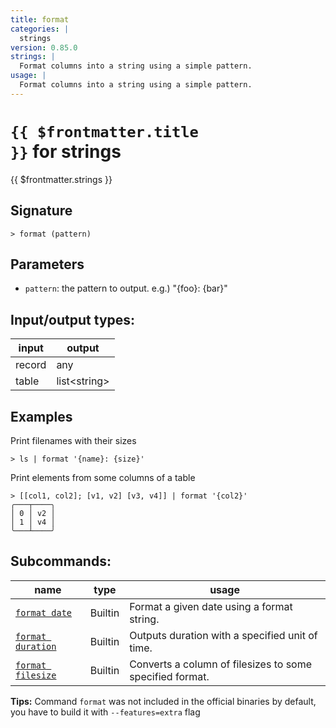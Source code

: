 ```yaml
---
title: format
categories: |
  strings
version: 0.85.0
strings: |
  Format columns into a string using a simple pattern.
usage: |
  Format columns into a string using a simple pattern.
---
```

<!-- This file is automatically generated. Please edit the command in https://github.com/nushell/nushell instead. -->

# <code>{{ $frontmatter.title }}</code> for strings

<div class='command-title'>{{ $frontmatter.strings }}</div>

## Signature

```> format (pattern)```

## Parameters

 -  `pattern`: the pattern to output. e.g.) "{foo}: {bar}"


## Input/output types:

| input  | output       |
| ------ | ------------ |
| record | any          |
| table  | list\<string\> |
## Examples

Print filenames with their sizes
```shell
> ls | format '{name}: {size}'

```

Print elements from some columns of a table
```shell
> [[col1, col2]; [v1, v2] [v3, v4]] | format '{col2}'
╭───┬────╮
│ 0 │ v2 │
│ 1 │ v4 │
╰───┴────╯

```


## Subcommands:

| name                                                   | type    | usage                                                    |
| ------------------------------------------------------ | ------- | -------------------------------------------------------- |
| [`format date`](/commands/docs/format_date.md)         | Builtin | Format a given date using a format string.               |
| [`format duration`](/commands/docs/format_duration.md) | Builtin | Outputs duration with a specified unit of time.          |
| [`format filesize`](/commands/docs/format_filesize.md) | Builtin | Converts a column of filesizes to some specified format. |

**Tips:** Command `format` was not included in the official binaries by default, you have to build it with `--features=extra` flag